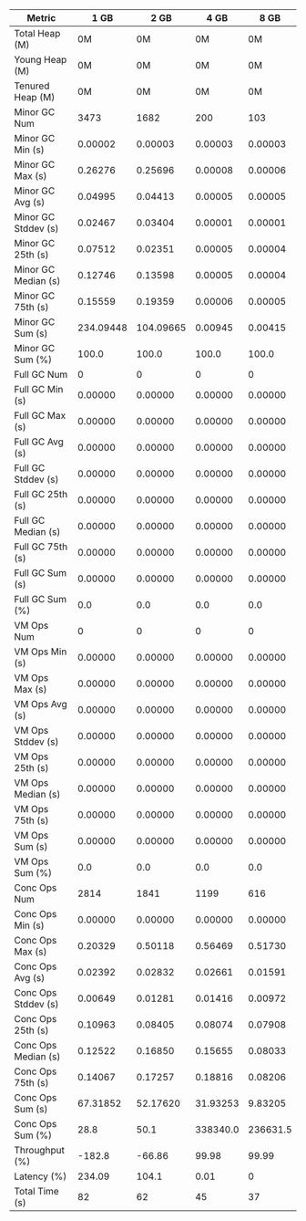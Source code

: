 | Metric | 1 GB | 2 GB | 4 GB | 8 GB |
|------|----|----|----|----|
| Total Heap (M) | 0M | 0M | 0M | 0M |
| Young Heap (M) | 0M | 0M | 0M | 0M |
| Tenured Heap (M) | 0M | 0M | 0M | 0M |
| Minor GC Num | 3473 | 1682 | 200 | 103 |
| Minor GC Min (s) | 0.00002 | 0.00003 | 0.00003 | 0.00003 |
| Minor GC Max (s) | 0.26276 | 0.25696 | 0.00008 | 0.00006 |
| Minor GC Avg (s) | 0.04995 | 0.04413 | 0.00005 | 0.00005 |
| Minor GC Stddev (s) | 0.02467 | 0.03404 | 0.00001 | 0.00001 |
| Minor GC 25th (s) | 0.07512 | 0.02351 | 0.00005 | 0.00004 |
| Minor GC Median (s) | 0.12746 | 0.13598 | 0.00005 | 0.00004 |
| Minor GC 75th (s) | 0.15559 | 0.19359 | 0.00006 | 0.00005 |
| Minor GC Sum (s) | 234.09448 | 104.09665 | 0.00945 | 0.00415 |
| Minor GC Sum (%) | 100.0 | 100.0 | 100.0 | 100.0 |
| Full GC Num | 0 | 0 | 0 | 0 |
| Full GC Min (s) | 0.00000 | 0.00000 | 0.00000 | 0.00000 |
| Full GC Max (s) | 0.00000 | 0.00000 | 0.00000 | 0.00000 |
| Full GC Avg (s) | 0.00000 | 0.00000 | 0.00000 | 0.00000 |
| Full GC Stddev (s) | 0.00000 | 0.00000 | 0.00000 | 0.00000 |
| Full GC 25th (s) | 0.00000 | 0.00000 | 0.00000 | 0.00000 |
| Full GC Median (s) | 0.00000 | 0.00000 | 0.00000 | 0.00000 |
| Full GC 75th (s) | 0.00000 | 0.00000 | 0.00000 | 0.00000 |
| Full GC Sum (s) | 0.00000 | 0.00000 | 0.00000 | 0.00000 |
| Full GC Sum (%) | 0.0 | 0.0 | 0.0 | 0.0 |
| VM Ops Num | 0 | 0 | 0 | 0 |
| VM Ops Min (s) | 0.00000 | 0.00000 | 0.00000 | 0.00000 |
| VM Ops Max (s) | 0.00000 | 0.00000 | 0.00000 | 0.00000 |
| VM Ops Avg (s) | 0.00000 | 0.00000 | 0.00000 | 0.00000 |
| VM Ops Stddev (s) | 0.00000 | 0.00000 | 0.00000 | 0.00000 |
| VM Ops 25th (s) | 0.00000 | 0.00000 | 0.00000 | 0.00000 |
| VM Ops Median (s) | 0.00000 | 0.00000 | 0.00000 | 0.00000 |
| VM Ops 75th (s) | 0.00000 | 0.00000 | 0.00000 | 0.00000 |
| VM Ops Sum (s) | 0.00000 | 0.00000 | 0.00000 | 0.00000 |
| VM Ops Sum (%) | 0.0 | 0.0 | 0.0 | 0.0 |
| Conc Ops Num | 2814 | 1841 | 1199 | 616 |
| Conc Ops Min (s) | 0.00000 | 0.00000 | 0.00000 | 0.00000 |
| Conc Ops Max (s) | 0.20329 | 0.50118 | 0.56469 | 0.51730 |
| Conc Ops Avg (s) | 0.02392 | 0.02832 | 0.02661 | 0.01591 |
| Conc Ops Stddev (s) | 0.00649 | 0.01281 | 0.01416 | 0.00972 |
| Conc Ops 25th (s) | 0.10963 | 0.08405 | 0.08074 | 0.07908 |
| Conc Ops Median (s) | 0.12522 | 0.16850 | 0.15655 | 0.08033 |
| Conc Ops 75th (s) | 0.14067 | 0.17257 | 0.18816 | 0.08206 |
| Conc Ops Sum (s) | 67.31852 | 52.17620 | 31.93253 | 9.83205 |
| Conc Ops Sum (%) | 28.8 | 50.1 | 338340.0 | 236631.5 |
| Throughput (%) | -182.8 | -66.86 | 99.98 | 99.99 |
| Latency (%) | 234.09 | 104.1 | 0.01 | 0 |
| Total Time (s) | 82 | 62 | 45 | 37 |
